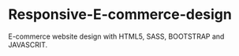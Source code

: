 # Responsive-E-commerce-design
E-commerce website design with HTML5, SASS, BOOTSTRAP and JAVASCRIT.

